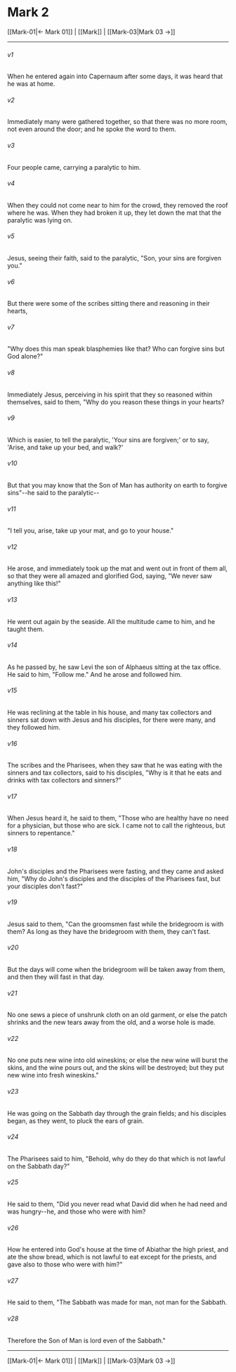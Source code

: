 # Mark 2

[[Mark-01|← Mark 01]] | [[Mark]] | [[Mark-03|Mark 03 →]]
***



###### v1 
When he entered again into Capernaum after some days, it was heard that he was at home. 

###### v2 
Immediately many were gathered together, so that there was no more room, not even around the door; and he spoke the word to them. 

###### v3 
Four people came, carrying a paralytic to him. 

###### v4 
When they could not come near to him for the crowd, they removed the roof where he was. When they had broken it up, they let down the mat that the paralytic was lying on. 

###### v5 
Jesus, seeing their faith, said to the paralytic, "Son, your sins are forgiven you." 

###### v6 
But there were some of the scribes sitting there and reasoning in their hearts, 

###### v7 
"Why does this man speak blasphemies like that? Who can forgive sins but God alone?" 

###### v8 
Immediately Jesus, perceiving in his spirit that they so reasoned within themselves, said to them, "Why do you reason these things in your hearts? 

###### v9 
Which is easier, to tell the paralytic, 'Your sins are forgiven;' or to say, 'Arise, and take up your bed, and walk?' 

###### v10 
But that you may know that the Son of Man has authority on earth to forgive sins"--he said to the paralytic-- 

###### v11 
"I tell you, arise, take up your mat, and go to your house." 

###### v12 
He arose, and immediately took up the mat and went out in front of them all, so that they were all amazed and glorified God, saying, "We never saw anything like this!" 

###### v13 
He went out again by the seaside. All the multitude came to him, and he taught them. 

###### v14 
As he passed by, he saw Levi the son of Alphaeus sitting at the tax office. He said to him, "Follow me." And he arose and followed him. 

###### v15 
He was reclining at the table in his house, and many tax collectors and sinners sat down with Jesus and his disciples, for there were many, and they followed him. 

###### v16 
The scribes and the Pharisees, when they saw that he was eating with the sinners and tax collectors, said to his disciples, "Why is it that he eats and drinks with tax collectors and sinners?" 

###### v17 
When Jesus heard it, he said to them, "Those who are healthy have no need for a physician, but those who are sick. I came not to call the righteous, but sinners to repentance." 

###### v18 
John's disciples and the Pharisees were fasting, and they came and asked him, "Why do John's disciples and the disciples of the Pharisees fast, but your disciples don't fast?" 

###### v19 
Jesus said to them, "Can the groomsmen fast while the bridegroom is with them? As long as they have the bridegroom with them, they can't fast. 

###### v20 
But the days will come when the bridegroom will be taken away from them, and then they will fast in that day. 

###### v21 
No one sews a piece of unshrunk cloth on an old garment, or else the patch shrinks and the new tears away from the old, and a worse hole is made. 

###### v22 
No one puts new wine into old wineskins; or else the new wine will burst the skins, and the wine pours out, and the skins will be destroyed; but they put new wine into fresh wineskins." 

###### v23 
He was going on the Sabbath day through the grain fields; and his disciples began, as they went, to pluck the ears of grain. 

###### v24 
The Pharisees said to him, "Behold, why do they do that which is not lawful on the Sabbath day?" 

###### v25 
He said to them, "Did you never read what David did when he had need and was hungry--he, and those who were with him? 

###### v26 
How he entered into God's house at the time of Abiathar the high priest, and ate the show bread, which is not lawful to eat except for the priests, and gave also to those who were with him?" 

###### v27 
He said to them, "The Sabbath was made for man, not man for the Sabbath. 

###### v28 
Therefore the Son of Man is lord even of the Sabbath."

***
[[Mark-01|← Mark 01]] | [[Mark]] | [[Mark-03|Mark 03 →]]

